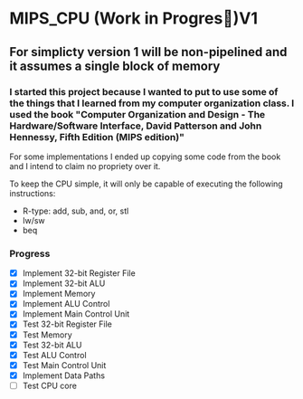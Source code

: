 # MIPS_CPU (Work in Progres🚥)V1

## For simplicty version 1 will be non-pipelined and it assumes a single block of memory 

### I started this project because I wanted to put to use some of the things that I learned from my computer organization class. I used the book "Computer Organization and Design - The Hardware/Software Interface, David Patterson and John Hennessy, Fifth Edition (MIPS edition)"

For some implementations I ended up copying some code from the book and I intend to claim no propriety over it. 

To keep the CPU simple, it will only be capable of executing the following instructions:
-  R-type: add, sub, and, or, stl
-  lw/sw
-  beq 


### Progress
- [X] Implement 32-bit Register File
- [X] Implement 32-bit ALU
- [X] Implement Memory
- [X] Implement ALU Control
- [X] Implement Main Control Unit 
- [X] Test 32-bit Register File
- [X] Test Memory 
- [X] Test 32-bit ALU
- [X] Test ALU Control 
- [X] Test Main Control Unit
- [X] Implement Data Paths
- [ ] Test CPU core 
